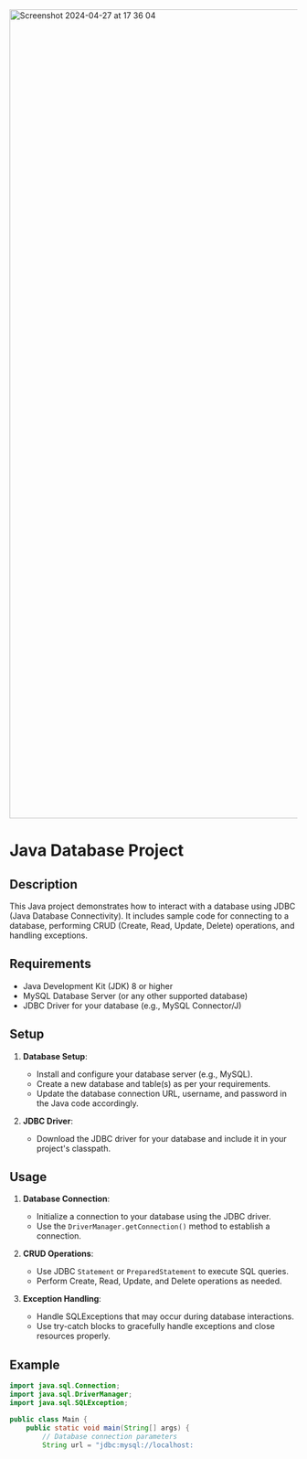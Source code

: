 <img width="1416" alt="Screenshot 2024-04-27 at 17 36 04" src="https://github.com/yuliyat29/DatabaseWithJava/assets/124449536/e19bfef7-4d1f-48d4-a2dd-528810e4000b">

# Java Database Project

## Description

This Java project demonstrates how to interact with a database using JDBC (Java Database Connectivity). It includes sample code for connecting to a database, performing CRUD (Create, Read, Update, Delete) operations, and handling exceptions.

## Requirements

- Java Development Kit (JDK) 8 or higher
- MySQL Database Server (or any other supported database)
- JDBC Driver for your database (e.g., MySQL Connector/J)

## Setup

1. **Database Setup**:
   - Install and configure your database server (e.g., MySQL).
   - Create a new database and table(s) as per your requirements.
   - Update the database connection URL, username, and password in the Java code accordingly.

2. **JDBC Driver**:
   - Download the JDBC driver for your database and include it in your project's classpath.

## Usage

1. **Database Connection**:
   - Initialize a connection to your database using the JDBC driver.
   - Use the `DriverManager.getConnection()` method to establish a connection.

2. **CRUD Operations**:
   - Use JDBC `Statement` or `PreparedStatement` to execute SQL queries.
   - Perform Create, Read, Update, and Delete operations as needed.

3. **Exception Handling**:
   - Handle SQLExceptions that may occur during database interactions.
   - Use try-catch blocks to gracefully handle exceptions and close resources properly.

## Example

```java
import java.sql.Connection;
import java.sql.DriverManager;
import java.sql.SQLException;

public class Main {
    public static void main(String[] args) {
        // Database connection parameters
        String url = "jdbc:mysql://localhost:


